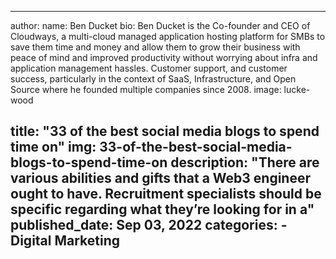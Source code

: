---

author:
  name: Ben Ducket 
  bio: Ben Ducket is the Co-founder and CEO of Cloudways, a multi-cloud managed application hosting platform for SMBs to save them time and money and allow them to grow their business with peace of mind and improved productivity without worrying about infra and application management hassles. Customer support, and customer success, particularly in the context of SaaS, Infrastructure, and Open Source where he founded multiple companies since 2008.
  image: lucke-wood
 

title: "33 of the best social media blogs to spend time on"
img: 33-of-the-best-social-media-blogs-to-spend-time-on
description: "There are various abilities and gifts that a Web3 engineer ought to have. Recruitment specialists should be specific regarding what they’re looking for in a"
published_date: Sep 03, 2022
categories:
    - Digital Marketing
---